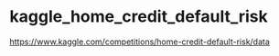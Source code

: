 # kaggle_home_credit_default_risk

https://www.kaggle.com/competitions/home-credit-default-risk/data

